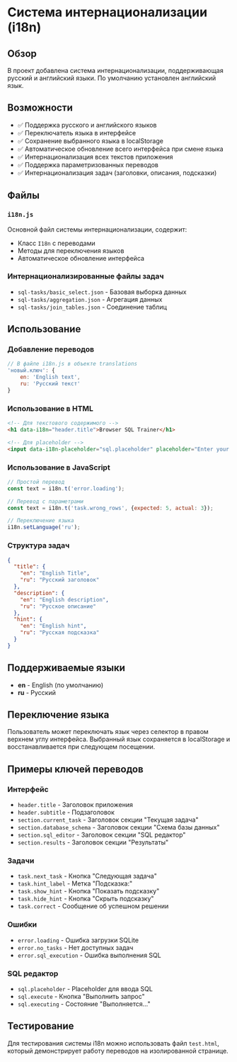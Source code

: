 # Система интернационализации (i18n)

## Обзор

В проект добавлена система интернационализации, поддерживающая русский и английский языки. По умолчанию установлен английский язык.

## Возможности

- ✅ Поддержка русского и английского языков
- ✅ Переключатель языка в интерфейсе
- ✅ Сохранение выбранного языка в localStorage
- ✅ Автоматическое обновление всего интерфейса при смене языка
- ✅ Интернационализация всех текстов приложения
- ✅ Поддержка параметризованных переводов
- ✅ Интернационализация задач (заголовки, описания, подсказки)

## Файлы

### `i18n.js`
Основной файл системы интернационализации, содержит:
- Класс `I18n` с переводами
- Методы для переключения языков
- Автоматическое обновление интерфейса

### Интернационализированные файлы задач
- `sql-tasks/basic_select.json` - Базовая выборка данных
- `sql-tasks/aggregation.json` - Агрегация данных
- `sql-tasks/join_tables.json` - Соединение таблиц

## Использование

### Добавление переводов
```javascript
// В файле i18n.js в объекте translations
'новый.ключ': {
    en: 'English text',
    ru: 'Русский текст'
}
```

### Использование в HTML
```html
<!-- Для текстового содержимого -->
<h1 data-i18n="header.title">Browser SQL Trainer</h1>

<!-- Для placeholder -->
<input data-i18n-placeholder="sql.placeholder" placeholder="Enter your SQL query here...">
```

### Использование в JavaScript
```javascript
// Простой перевод
const text = i18n.t('error.loading');

// Перевод с параметрами
const text = i18n.t('task.wrong_rows', {expected: 5, actual: 3});

// Переключение языка
i18n.setLanguage('ru');
```

### Структура задач
```json
{
  "title": {
    "en": "English Title",
    "ru": "Русский заголовок"
  },
  "description": {
    "en": "English description",
    "ru": "Русское описание"
  },
  "hint": {
    "en": "English hint",
    "ru": "Русская подсказка"
  }
}
```

## Поддерживаемые языки

- **en** - English (по умолчанию)
- **ru** - Русский

## Переключение языка

Пользователь может переключать язык через селектор в правом верхнем углу интерфейса. Выбранный язык сохраняется в localStorage и восстанавливается при следующем посещении.

## Примеры ключей переводов

### Интерфейс
- `header.title` - Заголовок приложения
- `header.subtitle` - Подзаголовок
- `section.current_task` - Заголовок секции "Текущая задача"
- `section.database_schema` - Заголовок секции "Схема базы данных"
- `section.sql_editor` - Заголовок секции "SQL редактор"
- `section.results` - Заголовок секции "Результаты"

### Задачи
- `task.next_task` - Кнопка "Следующая задача"
- `task.hint_label` - Метка "Подсказка:"
- `task.show_hint` - Кнопка "Показать подсказку"
- `task.hide_hint` - Кнопка "Скрыть подсказку"
- `task.correct` - Сообщение об успешном решении

### Ошибки
- `error.loading` - Ошибка загрузки SQLite
- `error.no_tasks` - Нет доступных задач
- `error.sql_execution` - Ошибка выполнения SQL

### SQL редактор
- `sql.placeholder` - Placeholder для ввода SQL
- `sql.execute` - Кнопка "Выполнить запрос"
- `sql.executing` - Состояние "Выполняется..."

## Тестирование

Для тестирования системы i18n можно использовать файл `test.html`, который демонстрирует работу переводов на изолированной странице.